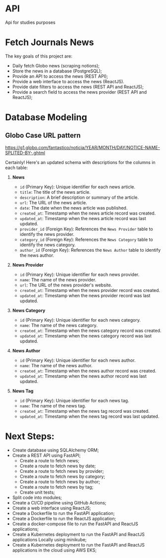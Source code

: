# API
Api for studies purposes

# Fetch Journals News
The key goals of this project are:
* Daily fetch Globo news (scraping notions);
* Store the news in a database (PostgreSQL);
* Provide an API to access the news (REST API);
* Provide a web interface to access the news (ReactJS).
* Provide date filters to access the news (REST API and ReactJS);
* Provide a search field to access the news provider (REST API and ReactJS);

# Database Modeling
## Globo Case URL pattern
https://g1.globo.com/fantastico/noticia/YEAR/MONTH/DAY/NOTICE-NAME-SPLITED-BY-.ghtml

Certainly! Here's an updated schema with descriptions for the columns in each table:

1. **News**
    - `id` (Primary Key): Unique identifier for each news article.
    - `title`: The title of the news article.
    - `description`: A brief description or summary of the article.
    - `url`: The URL of the news article.
    - `date`: The date when the news article was published.
    - `created_at`: Timestamp when the news article record was created.
    - `updated_at`: Timestamp when the news article record was last updated.
    - `provider_id` (Foreign Key): References the `News Provider` table to identify the news provider.
    - `category_id` (Foreign Key): References the `News Category` table to identify the news category.
    - `author_id` (Foreign Key): References the `News Author` table to identify the news author.

2. **News Provider**
    - `id` (Primary Key): Unique identifier for each news provider.
    - `name`: The name of the news provider.
    - `url`: The URL of the news provider's website.
    - `created_at`: Timestamp when the news provider record was created.
    - `updated_at`: Timestamp when the news provider record was last updated.

3. **News Category**
    - `id` (Primary Key): Unique identifier for each news category.
    - `name`: The name of the news category.
    - `created_at`: Timestamp when the news category record was created.
    - `updated_at`: Timestamp when the news category record was last updated.

4. **News Author**
    - `id` (Primary Key): Unique identifier for each news author.
    - `name`: The name of the news author.
    - `created_at`: Timestamp when the news author record was created.
    - `updated_at`: Timestamp when the news author record was last updated.

5. **News Tag**
    - `id` (Primary Key): Unique identifier for each news tag.
    - `name`: The name of the news tag.
    - `created_at`: Timestamp when the news tag record was created.
    - `updated_at`: Timestamp when the news tag record was last updated.

# Next Steps:
* Create database using SQLAlchemy ORM;
* Create a REST API using FastAPI;
    * Create a route to fetch news;
    * Create a route to fetch news by date;
    * Create a route to fetch news by provider;
    * Create a route to fetch news by category;
    * Create a route to fetch news by author;
    * Create a route to fetch news by tag;
    * Create unit tests;
* Split code into modules;
* Create a CI/CD pipeline using GitHub Actions;
* Create a web interface using ReactJS;
* Create a Dockerfile to run the FastAPI application;
* Create a Dockerfile to run the ReactJS application;
* Create a docker-compose file to run the FastAPI and ReactJS applications;
* Create a Kubernetes deployment to run the FastAPI and ReactJS applications Locally using minikube;
* Create a Kubernetes deployment to run the FastAPI and ReactJS applications in the cloud using AWS EKS;
